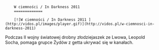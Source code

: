 
        W ciemności / In Darkness 2011 
        =============
        
        [![W ciemności / In Darkness 2011 ](http://vidos.pl/images/player.gif)](http://vidos.pl/w-ciemnosci-in-darkness-2011)
        
        
 Podczas II wojny światowej drobny złodziejaszek ze Lwowa, Leopold Socha, pomaga grupce Żydów z getta ukrywać się w kanałach.
    